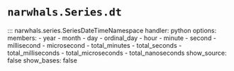 # `narwhals.Series.dt`

::: narwhals.series.SeriesDateTimeNamespace
    handler: python
    options:
      members:
        - year
        - month
        - day
        - ordinal_day
        - hour
        - minute
        - second
        - millisecond
        - microsecond
        - total_minutes
        - total_seconds
        - total_milliseconds
        - total_microseconds
        - total_nanoseconds
      show_source: false
      show_bases: false
